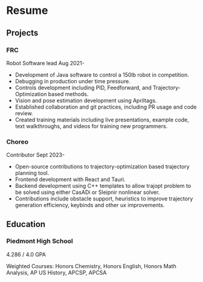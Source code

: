 # Resume

## Projects

### FRC

Robot Software lead
Aug 2021-

- Development of Java software to control a 150lb robot in competition.
- Debugging in production under time pressure.
- Controls development including PID, Feedforward, and Trajectory-Optimization based methods.
- Vision and pose estimation development using Apriltags.
- Established collaboration and git practices, including PR usage and code review.
- Created training materials including live presentations, example code, text walkthroughs, and videos for training new programmers.

### Choreo

Contributor
Sept 2023-

- Open-source contributions to trajectory-optimization based trajectory planning tool.
- Frontend development with React and Tauri.
- Backend development using C++ templates to allow trajopt problem to be solved using either CasADi or Sleipnir nonlinear solver.
- Contributions include obstacle support, heuristics to improve trajectory generation efficiency, keybinds and other ux improvements.

## Education

### Piedmont High School

4.286 / 4.0 GPA

Weighted Courses: Honors Chemistry, Honors English, Honors Math Analysis, AP US History, APCSP, APCSA
